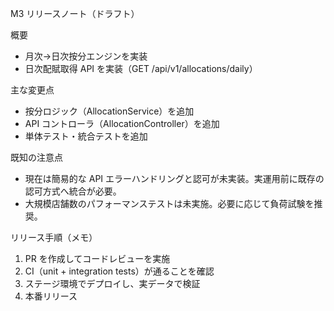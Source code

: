 M3 リリースノート（ドラフト）

概要
- 月次→日次按分エンジンを実装
- 日次配賦取得 API を実装（GET /api/v1/allocations/daily）

主な変更点
- 按分ロジック（AllocationService）を追加
- API コントローラ（AllocationController）を追加
- 単体テスト・統合テストを追加

既知の注意点
- 現在は簡易的な API エラーハンドリングと認可が未実装。実運用前に既存の認可方式へ統合が必要。
- 大規模店舗数のパフォーマンステストは未実施。必要に応じて負荷試験を推奨。

リリース手順（メモ）
1. PR を作成してコードレビューを実施
2. CI（unit + integration tests）が通ることを確認
3. ステージ環境でデプロイし、実データで検証
4. 本番リリース

